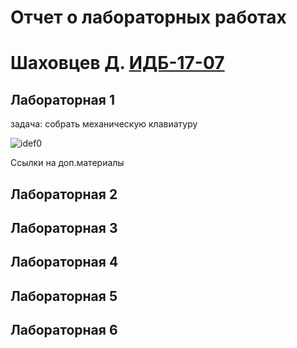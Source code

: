 # Отчет о лабораторных работах
#  Шаховцев Д. [ИДБ-17-07](https://github.com/stankin/design-part-1/wiki/list-idb-17-07)

## Лабораторная 1

задача: собрать механическую клавиатуру

![idef0](https://github.com/ayyansea/ayyansea.github.com/laba1/01_A0.png?raw=true)

Ссылки на доп.материалы

## Лабораторная 2

## Лабораторная 3

## Лабораторная 4

## Лабораторная 5

## Лабораторная 6
